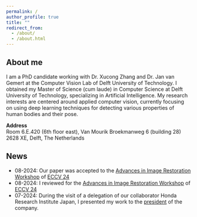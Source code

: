 ```yaml
---
permalink: /
author_profile: true
title: ""
redirect_from: 
  - /about/
  - /about.html
---
```


About me
------
I am a PhD candidate working with Dr. Xucong Zhang and Dr. Jan van Gemert at the Computer Vision Lab of Delft University of Technology. I obtained my Master of Science (cum laude) in Computer Science at Delft University of Technology, specializing in Artificial Intelligence. My research interests are centered around applied computer vision, currently focusing on using deep learning techniques for detecting various properties of human bodies and their pose.

**Address**\
Room 6.E.420 (6th floor east), Van Mourik Broekmanweg 6 (building 28)
2628 XE, Delft, The Netherlands


News 
------
* 08-2024: Our paper was accepted to the [Advances in Image Restoration Workshop](<https://www.cvlai.net/aim/2024/>) of [ECCV 24](<https://eccv.ecva.net>)
* 08-2024: I reviewed for the [Advances in Image Restoration Workshop](<https://www.cvlai.net/aim/2024/>) of [ECCV 24](<https://eccv.ecva.net>)
* 07-2024: During the visit of a delegation of our collaborator Honda Research Institute Japan, I presented my work to the [president](<https://www.jp.honda-ri.com/en/about/>) of the company. 
